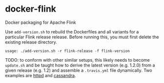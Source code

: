 # docker-flink
Docker packaging for Apache Flink

Use `add-version.sh` to rebuild the Dockerfiles and all variants for a
particular Flink release release. Before running this, you must first delete
the existing release directory.

    usage: ./add-version.sh -r flink-release -f flink-version

TODO: to conform with other similar setups, this likely needs to become
`update.sh` and be taught how to derive the latest version (e.g. 1.2.0) from a
given release (e.g. 1.2) and assemble a `.travis.yml` file dynamically. Two
examples are
[httpd](https://github.com/docker-library/httpd/blob/master/update.sh) and
[cassandra](https://github.com/docker-library/cassandra/blob/master/update.sh).
